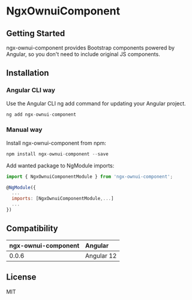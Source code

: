 # NgxOwnuiComponent
## Getting Started

ngx-ownui-component provides Bootstrap components powered by Angular, so you don't need to include original JS components.

## Installation

### Angular CLI way
Use the Angular CLI ng add command for updating your Angular project.

```javascript
ng add ngx-ownui-component
```

### Manual way
Install ngx-ownui-component from npm:

```javascript
npm install ngx-ownui-component --save
```

Add wanted package to NgModule imports:

```javascript
import { NgxOwnuiComponentModule } from 'ngx-ownui-component';

@NgModule({
  ...
  imports: [NgxOwnuiComponentModule,...]
  ...
})
```

## Compatibility

|ngx-ownui-component  | Angular    |
|-------------------- |:------------
|0.0.6                | Angular 12 |

## License
MIT